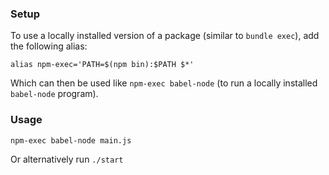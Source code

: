 ### Setup

To use a locally installed version of a package (similar to `bundle exec`), add the following alias:

`alias npm-exec='PATH=$(npm bin):$PATH $*'`

Which can then be used like `npm-exec babel-node` (to run a locally installed `babel-node` program).

### Usage

`npm-exec babel-node main.js`

Or alternatively run `./start`

